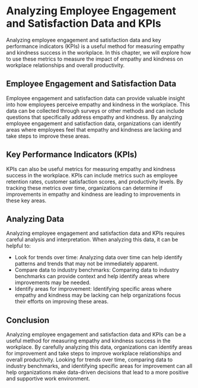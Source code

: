 Analyzing Employee Engagement and Satisfaction Data and KPIs
===============================================================================================================

Analyzing employee engagement and satisfaction data and key performance indicators (KPIs) is a useful method for measuring empathy and kindness success in the workplace. In this chapter, we will explore how to use these metrics to measure the impact of empathy and kindness on workplace relationships and overall productivity.

Employee Engagement and Satisfaction Data
-----------------------------------------

Employee engagement and satisfaction data can provide valuable insight into how employees perceive empathy and kindness in the workplace. This data can be collected through surveys or other methods and can include questions that specifically address empathy and kindness. By analyzing employee engagement and satisfaction data, organizations can identify areas where employees feel that empathy and kindness are lacking and take steps to improve these areas.

Key Performance Indicators (KPIs)
---------------------------------

KPIs can also be useful metrics for measuring empathy and kindness success in the workplace. KPIs can include metrics such as employee retention rates, customer satisfaction scores, and productivity levels. By tracking these metrics over time, organizations can determine if improvements in empathy and kindness are leading to improvements in these key areas.

Analyzing Data
--------------

Analyzing employee engagement and satisfaction data and KPIs requires careful analysis and interpretation. When analyzing this data, it can be helpful to:

* Look for trends over time: Analyzing data over time can help identify patterns and trends that may not be immediately apparent.
* Compare data to industry benchmarks: Comparing data to industry benchmarks can provide context and help identify areas where improvements may be needed.
* Identify areas for improvement: Identifying specific areas where empathy and kindness may be lacking can help organizations focus their efforts on improving these areas.

Conclusion
----------

Analyzing employee engagement and satisfaction data and KPIs can be a useful method for measuring empathy and kindness success in the workplace. By carefully analyzing this data, organizations can identify areas for improvement and take steps to improve workplace relationships and overall productivity. Looking for trends over time, comparing data to industry benchmarks, and identifying specific areas for improvement can all help organizations make data-driven decisions that lead to a more positive and supportive work environment.
